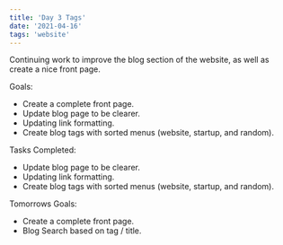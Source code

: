 ```yaml
---
title: 'Day 3 Tags'
date: '2021-04-16'
tags: 'website'
---
```


Continuing work to improve the blog section of the website, as well as create a nice front page.

Goals:
- Create a complete front page.
- Update blog page to be clearer.
- Updating link formatting.
- Create blog tags with sorted menus (website, startup, and random).


Tasks Completed:
- Update blog page to be clearer.
- Updating link formatting.
- Create blog tags with sorted menus (website, startup, and random).


Tomorrows Goals:
- Create a complete front page.
- Blog Search based on tag / title.